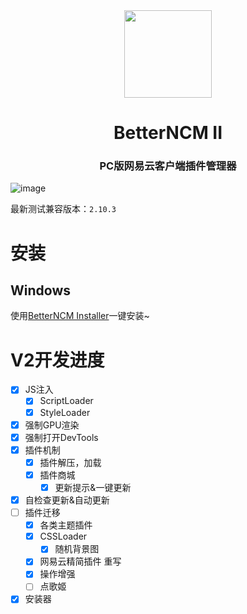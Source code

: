 <div align="center"><image width="140em" src="https://user-images.githubusercontent.com/66859419/183120498-1dede5b4-0666-4891-b95f-c3a812b3f12f.png" /></div>
<h1 align="center">BetterNCM II</h1>
<h3 align="center">PC版网易云客户端插件管理器</h3>

![image](https://user-images.githubusercontent.com/66859419/185219975-09c6fedd-5394-4c00-8bc7-cecd0846d6ca.png)

最新测试兼容版本：`2.10.3`

# 安装
## Windows
使用[BetterNCM Installer](https://github.com/MicroCBer/BetterNCM-Installer)一键安装~

# V2开发进度
- [x] JS注入
  - [x] ScriptLoader
  - [x] StyleLoader
- [x] 强制GPU渲染
- [x] 强制打开DevTools
- [x] 插件机制
  - [x] 插件解压，加载
  - [x] 插件商城
    - [x] 更新提示&一键更新
- [x] 自检查更新&自动更新
- [ ] 插件迁移
  - [x] 各类主题插件
  - [x] CSSLoader
    - [x] 随机背景图 
  - [x] 网易云精简插件 重写
  - [x] 操作增强
  - [ ] 点歌姬
- [x] 安装器
